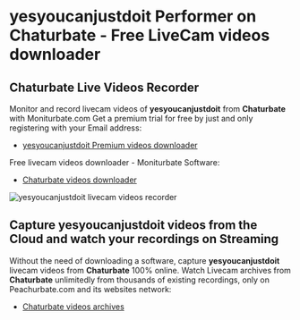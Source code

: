 # yesyoucanjustdoit Performer on Chaturbate - Free LiveCam videos downloader

## Chaturbate Live Videos Recorder

Monitor and record livecam videos of **yesyoucanjustdoit** from **Chaturbate** with Moniturbate.com
Get a premium trial for free by just and only registering with your Email address:
* [yesyoucanjustdoit Premium videos downloader](https://moniturbate.com/request-demo-licence-key.html)

Free livecam videos downloader - Moniturbate Software:
* [Chaturbate videos downloader](https://moniturbate.com/moniturbate-download-software.html)

![yesyoucanjustdoit livecam videos recorder](https://peachurnet.com/templates/moniturbate-software.png)


## Capture yesyoucanjustdoit videos from the Cloud and watch your recordings on Streaming

Without the need of downloading a software, capture **yesyoucanjustdoit** livecam videos from **Chaturbate** 100% online.
Watch Livecam archives from **Chaturbate** unlimitedly from thousands of existing recordings, only on Peachurbate.com and its websites network:
* [Chaturbate videos archives](https://peachurnet.com/)